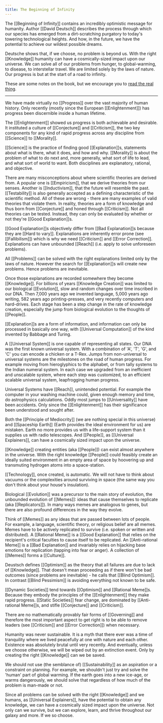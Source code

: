 ```yaml
---
title: The Beginning of Infinity
---
```


The [[Beginning of Infinity]] contains an incredibly optimistic message for humanity. Author [[David Deutsch]] describes the process through which our species has emerged from a dirt-scratching purgatory to today's towering technological heights. And how, in the future, we have the potential to achieve our wildest possible dreams. 

Deutsche shows that, if we choose, no problem is beyond us. With the right [[Knowledge]] humanity can have a cosmically-sized impact upon our universe. We can solve all of our problems from hunger, to global-warming, to disease, to interstellar travel. We are limited solely by the laws of nature. Our progress is but at the start of a road to infinity. 

These are some notes on the book, but we encourage you to [read the real thing](https://www.amazon.com/Beginning-Infinity-Explanations-Transform-World/dp/0143121359).

----

We have made virtually no [[Progress]] over the vast majority of human history. Only recently (mostly since the European [[Enlightenment]]) has progress been discernible inside a human lifetime.

The [[Enlightenment]] showed us progress is both achievable and desirable. It instituted a culture of [[Conjecture]] and [[Criticism]], the two key components for any kind of rapid progress across any discipline from [[Science]] to [[Morality]].

[[Science]] is the practice of finding good [[Explanation]]s, statements about what is there, what it does, and how and why. [[Morality]] is about the problem of what to do next and, more generally, what sort of life to lead, and what sort of world to want. Both disciplines are explanatory, rational, and objective.

There are many misconceptions about where scientific theories are derived from. A popular one is [[Empiricism]], that we derive theories from our senses. Another is [[Inductivism]], that the future will resemble the past. [[Testability]] is also generally accepted as a defining characteristic of the scientific method. All of these are wrong - there are many examples of valid theories that violate them. In reality, theories are a form of knowledge and thus born from [[Conjecture]] and honed through [[Criticism]]. Not all theories can be tested. Instead, they can only be evaluated by whether or not they're [[Good Explanation]]s.

[[Good Explanation]]s objectively differ from [[Bad Explanation]]s because they are [[Hard to vary]]. Explanations are inherently error prone (see [[Fallibilism]]) which is why we need [[Criticism]] and [[Error Correction]]. Explanations can have unbounded [[Reach]] (i.e. apply to solve unforeseen problems).

All [[Problems]] can be solved with the right explanations limited only by the laws of nature. However the search for [[Explanation]]s will create new problems. Hence problems are inevitable.

Once those explanations are recorded somewhere they become [[Knowledge]]. For billions of years [[Knowledge Creation]] was limited to our biological [[Evolution]], slow and random changes over time inscribed in our DNA. Then 7,000 years ago we invented language, 5,000 years ago writing, 582 years ago printing-presses, and very recently computers and hard-drives. Each stage has been a step change in the rate of knowledge creation, especially the jump from biological evolution to the thoughts of [[People]]. 

[[Explanation]]s are a form of information, and information can only be processed in basically one way, with [[Universal Computation]] of the kind invented by Babbage and Turing.

A [[Universal System]] is one capable of representing all states. Our DNA was the first known universal system. With a combination of 'A', 'T', 'G', and 'C' you can encode a chicken or a T-Rex. Jumps from non-universal to universal systems are the milestones on the road of human progress. For example moving from hieroglyphics to the alphabet, or from tally systems to the Indian numeral system. In each case we upgraded from an inefficient and unscalable system, where each step was customized, to an efficient scalable universal system, leapfrogging human progress. 

Universal Systems have [[Reach]], unintended potential. For example the computer in your washing machine could, given enough memory and time, do astrophysics calculations. Oddly most jumps to [[Universality]] have been accidents. Only since the [[Enlightenment]] has their significance been understood and sought after.

Both the [[Principle of Mediocrity]] (we are nothing special in this universe) and [[Spaceship Earth]] (Earth provides the ideal environment for us) are mistaken. Earth no more provides us with a life-support system than it supplies us with radio telescopes. And [[People]], as [[Universal Explainers]], can have a cosmically sized impact upon the universe.

[[Knowledge]] creating entities (aka [[People]]) can exist almost anywhere in the universe. With the right knowledge [[People]] could feasibly create an ideally suited environment in an empty area of space by hoovering up and transmuting hydrogen atoms into a space-station.

[[Technology]], once created, is automatic. We will not have to think about vacuums or the complexities around surviving in space (the same way you don't think about your house's insulation).

Biological [[Evolution]] was a precursor to the main story of evolution, the unbounded evolution of [[Memes]]: ideas that cause themselves to replicate (aka [[Replicators]]). In many ways memes are analogous to genes, but there are also profound differences in the way they evolve. 

Think of [[Memes]] as any ideas that are passed between lots of people. For example, a language, scientific theory, or religious belief are all memes. Memes have to be actively replicated to survive (i.e. spoken or written and distributed). A [[Rational Meme]] is a [[Good Explanation]] that relies on the recipient's critical faculties to cause itself to be replicated. An [[Anti-rational Meme]] is a [[Bad Explanation]] and invariably relies on hijacking base emotions for replication (tapping into fear or anger). A collection of [[Memes]] forms a [[Culture]].

Deustsch defines [[Optimism]] as the theory that all failures are due to lack of [[Knowledge]]. That doesn't mean proceeding as if there won't be bad outcomes (since problems are inevitable) - he calls that [[Blind Optimism]]. In contrast [[Blind Pessimism]] is avoiding everything not known to be safe.

[[Dynamic Societies]] tend towards [[Optimism]] and [[Rational Meme]]s. Because they embody the principles of the [[Enlightenment]] they make rapid progress. [[Static Societies]] fear change, are dominated by [[Anti-rational Meme]]s, and stifle [[Conjecture]] and [[Criticism]].

There are no mathematically provably fair forms of [[Governing]] and therefore the most important aspect to get right is to be able to remove leaders (see [[Criticism]] and [[Error Correction]]) when necessary.

Humanity was never sustainable. It is a myth that there ever was a time of tranquility where we lived peacefully at one with nature and each other. Existence was absolutely brutal until very recently. And eventually, unless we choose otherwise, we will be wiped out by an extinction event. Only by creating the right [[Knowledge]] can we be saved.

We should not use (the semblance of) [[Sustainability]] as an aspiration or a constraint on planning. For example, we shouldn't just try and solve the 'human' part of global warming. If the earth goes into a new ice-age, or warms dangerously, we should solve that regardless of how much of the problem is man-made or not.

Since all problems can be solved with the right [[Knowledge]] and we humans, as [[Universal Explainers]], have the potential to obtain any knowledge, we can have a cosmically sized impact upon the universe. Not only can we survive, but we can explore, learn, and thrive throughout our galaxy and more. If we so choose.